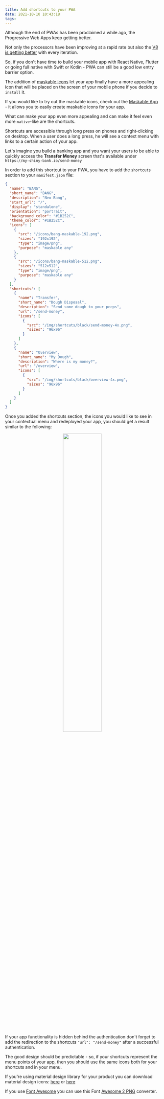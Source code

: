 ```yaml
---
title: Add shortcuts to your PWA
date: 2021-10-10 10:43:18
tags:
---
```


Although the end of PWAs has been proclaimed a while ago, the Progressive Web Apps keep getting better.

Not only the processors have been improving at a rapid rate but also the
[V8 is getting better](https://nodesource.com/blog/why-the-new-v8-is-so-damn-fast/) with every iteration.

<!-- more -->

So, if you don't have time to build your mobile app with React Native, Flutter or going full native with Swift or Kotlin - PWA can still be a good low entry barrier option.

The addition of [maskable icons](https://web.dev/maskable-icon/) let your app finally have a more appealing icon that will be placed on the screen of your mobile phone if you decide to `install` it.

If you would like to try out the maskable icons, check out the [Maskable
App](https://maskable.app/) - it allows you to easily create maskable icons for your app.

What can make your app even more appealing and can make it feel even more
`native`-like are the shortcuts.

Shortcuts are accessible through long press on phones and right-clicking on desktop. When a user does a long press, he will see a context menu with links to a certain action of your app.

Let's imagine you build a banking app and you want your users to be able to quickly access the **Transfer Money** screen that's available under `https://my-shiny-bank.io/send-money`

In order to add this shortcut to your PWA, you have to add the `shortcuts`
section to your `manifest.json` file:

```json
{
  "name": "BANG",
  "short_name": "BANG",
  "description": "Neo Bang",
  "start_url": "/",
  "display": "standalone",
  "orientation": "portrait",
  "background_color": "#1B252C",
  "theme_color": "#1B252C",
  "icons": [
    {
      "src": "/icons/bang-maskable-192.png",
      "sizes": "192x192",
      "type": "image/png",
      "purpose": "maskable any"
    },
    {
      "src": "/icons/bang-maskable-512.png",
      "sizes": "512x512",
      "type": "image/png",
      "purpose": "maskable any"
    }
  ],
  "shortcuts": [
    {
      "name": "Transfer",
      "short_name": "Dough Disposal",
      "description": "Send some dough to your peeps",
      "url": "/send-money",
      "icons": [
        {
          "src": "/img/shortcuts/black/send-money-4x.png",
          "sizes": "96x96"
        }
      ]
    },
    {
      "name": "Overview",
      "short_name": "My Dough",
      "description": "Where is my money?",
      "url": "/overview",
      "icons": [
        {
          "src": "/img/shortcuts/black/overview-4x.png",
          "sizes": "96x96"
        }
      ]
    }
  ]
}
```

Once you added the shortcuts section, the icons you would like to see in your contextual menu and redeployed your app, you should get a result similar to the following:

<div style="text-align: center;">
  <img src="screenshot.jpg" width="50%" />
</div>

If your app functionality is hidden behind the authentication don't forget to add the redirection to the shortcuts `"url": "/send-money"` after a successful authentication.

The good design should be predictable - so, if your shortcuts represent the menu points of your app, then you should use the same icons both for your shortcuts and in your menu.

If you're using material design library for your product you can download
material design icons: [here](https://github.com/material-icons/material-icons-png) or [here](https://www.materialpalette.com/icons)

If you use [Font Awesome](https://fontawesome.com/) you can use this Font [Awesome 2 PNG](https://fa2png.app/) converter.
